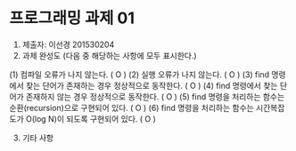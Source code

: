 # 프로그래밍 과제 01

1. 제출자:  이선경 201530204
2. 과제 완성도 (다음 중 해당하는 사항에 모두 표시한다.)

  (1) 컴파일 오류가 나지 않는다. ( O )
  (2) 실행 오류가 나지 않는다. ( O )
  (3) find 명령에서 찾는 단어가 존재하는 경우 정상적으로 동작한다. (  O  )
  (4) find 명령에서 찾는 단어가 존재하지 않는 경우 정상적으로 동작한다. ( O  )
  (5) find 명령을 처리하는 함수는 순환(recursion)으로 구현되어 있다. ( O )
  (6) find 명령을 처리하는 함수는 시간복잡도가 O(log N)이 되도록 구현되어 있다.  (  O  )

3. 기타 사항 


